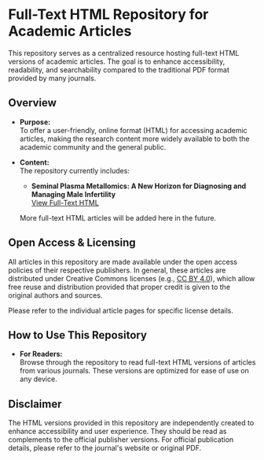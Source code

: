 # Full-Text HTML Repository for Academic Articles

This repository serves as a centralized resource hosting full-text HTML versions of academic articles. The goal is to enhance accessibility, readability, and searchability compared to the traditional PDF format provided by many journals.

## Overview

- **Purpose:**  
  To offer a user-friendly, online format (HTML) for accessing academic articles, making the research content more widely available to both the academic community and the general public.

- **Content:**  
  The repository currently includes:
  - **Seminal Plasma Metallomics: A New Horizon for Diagnosing and Managing Male Infertility**  
    [View Full-Text HTML](https://academic298uro.github.io/repository/seminal-plasma-metallomics-new-horizon.html)
  
  More full-text HTML articles will be added here in the future.

## Open Access & Licensing

All articles in this repository are made available under the open access policies of their respective publishers. In general, these articles are distributed under Creative Commons licenses (e.g., [CC BY 4.0](https://creativecommons.org/licenses/by/4.0/)), which allow free reuse and distribution provided that proper credit is given to the original authors and sources.

Please refer to the individual article pages for specific license details.

## How to Use This Repository

- **For Readers:**  
  Browse through the repository to read full-text HTML versions of articles from various journals. These versions are optimized for ease of use on any device.

## Disclaimer

The HTML versions provided in this repository are independently created to enhance accessibility and user experience. They should be read as complements to the official publisher versions. For official publication details, please refer to the journal's website or original PDF.

